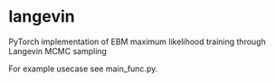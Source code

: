 # langevin
PyTorch implementation of EBM maximum likelihood training through Langevin MCMC sampling

For example usecase see main_func.py.

